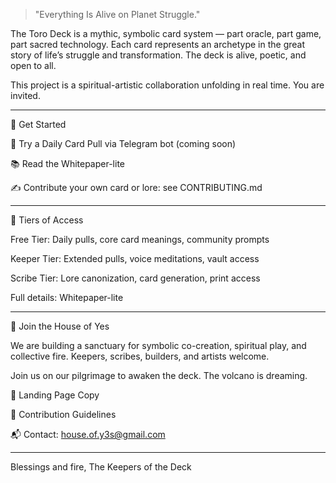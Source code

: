  > "Everything Is Alive on Planet Struggle."



The Toro Deck is a mythic, symbolic card system — part oracle, part game, part sacred technology. Each card represents an archetype in the great story of life’s struggle and transformation. The deck is alive, poetic, and open to all.

This project is a spiritual-artistic collaboration unfolding in real time. You are invited.


---

🌱 Get Started

🔮 Try a Daily Card Pull via Telegram bot (coming soon)

📚 Read the Whitepaper-lite

✍️ Contribute your own card or lore: see CONTRIBUTING.md



---

💎 Tiers of Access

Free Tier: Daily pulls, core card meanings, community prompts

Keeper Tier: Extended pulls, voice meditations, vault access

Scribe Tier: Lore canonization, card generation, print access


Full details: Whitepaper-lite


---

🧙 Join the House of Yes

We are building a sanctuary for symbolic co-creation, spiritual play, and collective fire. Keepers, scribes, builders, and artists welcome.

Join us on our pilgrimage to awaken the deck. The volcano is dreaming.

🔗 Landing Page Copy

🔗 Contribution Guidelines

📬 Contact: house.of.y3s@gmail.com



---

Blessings and fire,
The Keepers of the Deck
